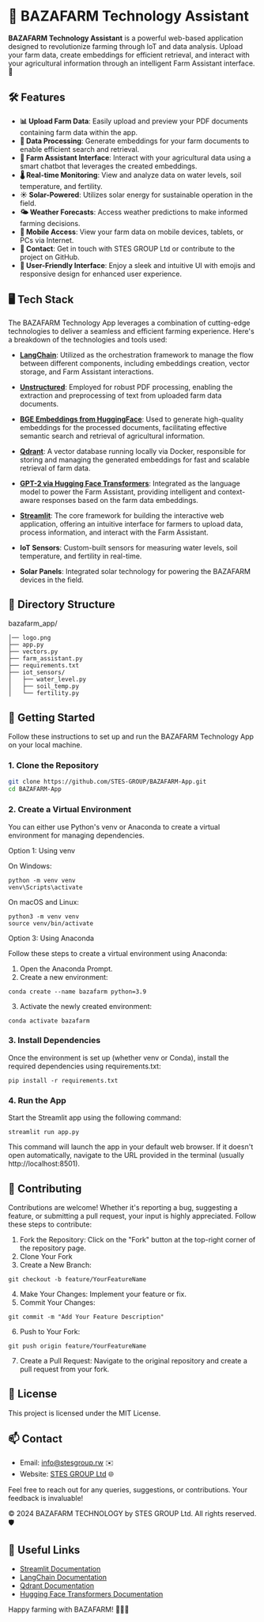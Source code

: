 # 🌾 BAZAFARM Technology Assistant

**BAZAFARM Technology Assistant** is a powerful web-based application designed to revolutionize farming through IoT and data analysis. Upload your farm data, create embeddings for efficient retrieval, and interact with your agricultural information through an intelligent Farm Assistant interface. 🚀

## 🛠️ Features

- **📊 Upload Farm Data**: Easily upload and preview your PDF documents containing farm data within the app.
- **🧠 Data Processing**: Generate embeddings for your farm documents to enable efficient search and retrieval.
- **🤖 Farm Assistant Interface**: Interact with your agricultural data using a smart chatbot that leverages the created embeddings.
- **🌡️ Real-time Monitoring**: View and analyze data on water levels, soil temperature, and fertility.
- **☀️ Solar-Powered**: Utilizes solar energy for sustainable operation in the field.
- **🌤️ Weather Forecasts**: Access weather predictions to make informed farming decisions.
- **📱 Mobile Access**: View your farm data on mobile devices, tablets, or PCs via Internet.
- **📧 Contact**: Get in touch with STES GROUP Ltd or contribute to the project on GitHub.
- **🌟 User-Friendly Interface**: Enjoy a sleek and intuitive UI with emojis and responsive design for enhanced user experience.

## 🖥️ Tech Stack

The BAZAFARM Technology App leverages a combination of cutting-edge technologies to deliver a seamless and efficient farming experience. Here's a breakdown of the technologies and tools used:

- **[LangChain](https://langchain.readthedocs.io/)**: Utilized as the orchestration framework to manage the flow between different components, including embeddings creation, vector storage, and Farm Assistant interactions.
- **[Unstructured](https://github.com/Unstructured-IO/unstructured)**: Employed for robust PDF processing, enabling the extraction and preprocessing of text from uploaded farm data documents.
- **[BGE Embeddings from HuggingFace](https://huggingface.co/BAAI/bge-small-en)**: Used to generate high-quality embeddings for the processed documents, facilitating effective semantic search and retrieval of agricultural information.
- **[Qdrant](https://qdrant.tech/)**: A vector database running locally via Docker, responsible for storing and managing the generated embeddings for fast and scalable retrieval of farm data.
- **[GPT-2 via Hugging Face Transformers](https://huggingface.co/gpt2)**: Integrated as the language model to power the Farm Assistant, providing intelligent and context-aware responses based on the farm data embeddings.
- **[Streamlit](https://streamlit.io/)**: The core framework for building the interactive web application, offering an intuitive interface for farmers to upload data, process information, and interact with the Farm Assistant.

- **IoT Sensors**: Custom-built sensors for measuring water levels, soil temperature, and fertility in real-time.

- **Solar Panels**: Integrated solar technology for powering the BAZAFARM devices in the field.

## 📁 Directory Structure

bazafarm_app/

```
│── logo.png
├── app.py
├── vectors.py
├── farm_assistant.py
├── requirements.txt
├── iot_sensors/
│   ├── water_level.py
│   ├── soil_temp.py
│   └── fertility.py
```

## 🚀 Getting Started

Follow these instructions to set up and run the BAZAFARM Technology App on your local machine.

### 1. Clone the Repository

```bash
git clone https://github.com/STES-GROUP/BAZAFARM-App.git
cd BAZAFARM-App
```

### 2. Create a Virtual Environment

You can either use Python's venv or Anaconda to create a virtual environment for managing dependencies.

Option 1: Using venv

On Windows:

```
python -m venv venv
venv\Scripts\activate
```

On macOS and Linux:

```
python3 -m venv venv
source venv/bin/activate
```

Option 3: Using Anaconda

Follow these steps to create a virtual environment using Anaconda:

1. Open the Anaconda Prompt.
2. Create a new environment:

```
conda create --name bazafarm python=3.9
```

3. Activate the newly created environment:

```
conda activate bazafarm
```

### 3. Install Dependencies

Once the environment is set up (whether venv or Conda), install the required dependencies using requirements.txt:

```
pip install -r requirements.txt
```

### 4. Run the App

Start the Streamlit app using the following command:

```
streamlit run app.py
```

This command will launch the app in your default web browser. If it doesn't open automatically, navigate to the URL provided in the terminal (usually http://localhost:8501).

## 🤝 Contributing

Contributions are welcome! Whether it's reporting a bug, suggesting a feature, or submitting a pull request, your input is highly appreciated. Follow these steps to contribute:

1. Fork the Repository: Click on the "Fork" button at the top-right corner of the repository page.
2. Clone Your Fork
3. Create a New Branch:

```
git checkout -b feature/YourFeatureName
```

4. Make Your Changes: Implement your feature or fix.
5. Commit Your Changes:

```
git commit -m "Add Your Feature Description"
```

6. Push to Your Fork:

```
git push origin feature/YourFeatureName
```

7. Create a Pull Request: Navigate to the original repository and create a pull request from your fork.

## 📄 License

This project is licensed under the MIT License.

## 📫 Contact

- Email: info@stesgroup.rw ✉️
- Website: [STES GROUP Ltd](https://www.stesgroup.rw) 🌐

Feel free to reach out for any queries, suggestions, or contributions. Your feedback is invaluable!

© 2024 BAZAFARM TECHNOLOGY by STES GROUP Ltd. All rights reserved. 🛡️

## 🔗 Useful Links

- [Streamlit Documentation](https://docs.streamlit.io/)
- [LangChain Documentation](https://langchain.readthedocs.io/)
- [Qdrant Documentation](https://qdrant.tech/documentation/)
- [Hugging Face Transformers Documentation](https://huggingface.co/docs/transformers/index)

Happy farming with BAZAFARM! 🌾🚀✨
